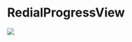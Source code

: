 # RedialProgressView
[![](https://jitpack.io/v/apurboislam/RedialProgressView.svg)](https://jitpack.io/#apurboislam/RedialProgressView)
